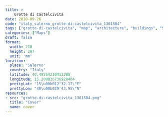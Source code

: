 ```yaml
---
title: > 
    Grotte di Castelcivita
date: 2018-09-26
code: "italy_salerno_grotte-di-castelcivita_1301584"
tags: ["grotte-di-castelcivita", "map", "architecture", "buildings", "Salerno", "Italy"]
categories: ["Maps"]
draft: false
format:
  width: 210
  height: 297
  unit: 'mm'
location:
  place: "Salerno"
  country: "Italy"
  latitude: 40.49554230413288
  longitude: 15.208936736929404
  prettyLat: "15\u00b012'32.17\"E"
  prettyLon: "40\u00b029'43.95\"N"
resources:
- src: "grotte-di-castelcivita_1301584.png"
  title: "Cover"
  name: cover
---
```

